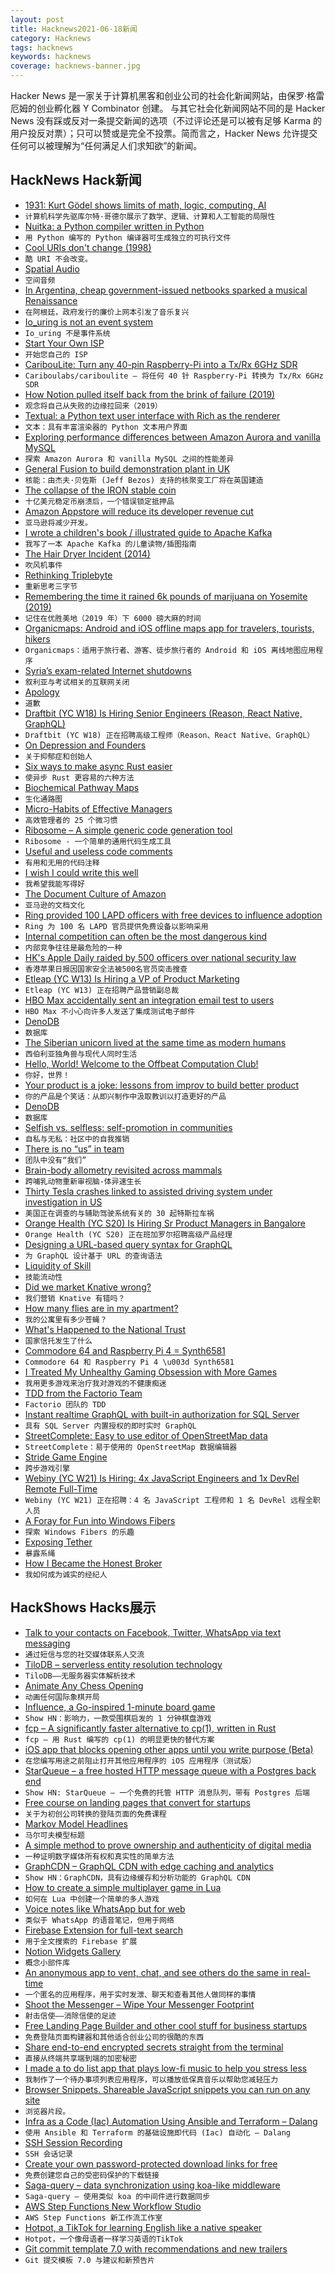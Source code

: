 ```yaml
---
layout: post
title: Hacknews2021-06-18新闻
category: Hacknews
tags: hacknews
keywords: hacknews
coverage: hacknews-banner.jpg
---
```


Hacker News 是一家关于计算机黑客和创业公司的社会化新闻网站，由保罗·格雷厄姆的创业孵化器 Y Combinator 创建。
与其它社会化新闻网站不同的是 Hacker News 没有踩或反对一条提交新闻的选项（不过评论还是可以被有足够 Karma 的用户投反对票）；只可以赞或是完全不投票。简而言之，Hacker News 允许提交任何可以被理解为“任何满足人们求知欲”的新闻。

## HackNews Hack新闻


- [1931: Kurt Gödel shows limits of math, logic, computing, AI](https://people.idsia.ch/~juergen/goedel-1931-founder-theoretical-computer-science-AI.html)
- `计算机科学先驱库尔特·哥德尔展示了数学、逻辑、计算和人工智能的局限性`
- [Nuitka: a Python compiler written in Python](https://github.com/Nuitka/Nuitka)
- `用 Python 编写的 Python 编译器可生成独立的可执行文件`
- [Cool URIs don't change (1998)](https://www.w3.org/Provider/Style/URI.html)
- `酷 URI 不会改变。 `
- [Spatial Audio](https://lefsetz.com/wordpress/2021/06/11/spatial-audio/)
- `空间音频`
- [In Argentina, cheap government-issued netbooks sparked a musical Renaissance](https://restofworld.org/2021/argentina-netbooks-music/)
- `在阿根廷，政府发行的廉价上网本引发了音乐复兴`
- [Io_uring is not an event system](https://despairlabs.com/posts/2021-06-16-io-uring-is-not-an-event-system/)
- `Io_uring 不是事件系统`
- [Start Your Own ISP](https://startyourownisp.com/)
- `开始您自己的 ISP`
- [CaribouLite: Turn any 40-pin Raspberry-Pi into a Tx/Rx 6GHz SDR](https://github.com/cariboulabs/cariboulite)
- `Cariboulabs/cariboulite – 将任何 40 针 Raspberry-Pi 转换为 Tx/Rx 6GHz SDR`
- [How Notion pulled itself back from the brink of failure (2019)](https://www.figma.com/blog/design-on-a-deadline-how-notion-pulled-itself-back-from-the-brink-of-failure/)
- `观念将自己从失败的边缘拉回来（2019）`
- [Textual: a Python text user interface with Rich as the renderer](https://github.com/willmcgugan/textual)
- `文本：具有丰富渲染器的 Python 文本用户界面`
- [Exploring performance differences between Amazon Aurora and vanilla MySQL](https://plaid.com/blog/exploring-performance-differences-between-amazon-aurora-and-vanilla-mysql)
- `探索 Amazon Aurora 和 vanilla MySQL 之间的性能差异`
- [General Fusion to build demonstration plant in UK](https://www.bbc.co.uk/news/science-environment-57512229)
- `核能：由杰夫·贝佐斯 (Jeff Bezos) 支持的核聚变工厂将在英国建造`
- [The collapse of the IRON stable coin](https://irony-97882.medium.com/the-melting-of-iron-89469b01e083)
- `十亿美元稳定币崩溃后，一个错误锁定抵押品`
- [Amazon Appstore will reduce its developer revenue cut](https://www.aftvnews.com/amazon-appstore-will-reduce-developer-revenue-cut-from-30-to-20-and-give-10-in-free-aws-credit/)
- `亚马逊将减少开发。`
- [I wrote a children's book / illustrated guide to Apache Kafka](https://gentlydownthe.stream/)
- `我写了一本 Apache Kafka 的儿童读物/插图指南`
- [The Hair Dryer Incident (2014)](http://quotulatiousness.ca/blog/2016/02/02/qotd-the-hair-dryer-incident/)
- `吹风机事件`
- [Rethinking Triplebyte](https://triplebyte.com/blog/rethinking-triplebyte)
- `重新思考三字节`
- [Remembering the time it rained 6k pounds of marijuana on Yosemite (2019)](https://activenorcal.com/remembering-the-time-it-rained-6000-pounds-of-marijuana-on-yosemite/)
- `记住在优胜美地（2019 年）下 6000 磅大麻的时间`
- [Organicmaps: Android and iOS offline maps app for travelers, tourists, hikers](https://github.com/organicmaps/organicmaps)
- `Organicmaps：适用于旅行者、游客、徒步旅行者的 Android 和 iOS 离线地图应用程序`
- [Syria’s exam-related Internet shutdowns](https://blog.cloudflare.com/syria-exam-related-internet-shutdowns/)
- `叙利亚与考试相关的互联网关闭`
- [Apology](https://felleisen.org/matthias/Thoughts/Apology.html)
- `道歉`
- [Draftbit (YC W18) Is Hiring Senior Engineers (Reason, React Native, GraphQL)](https://www.ycombinator.com/companies/draftbit/jobs/Fj0Gn7Y8I-senior-software-engineer)
- `Draftbit (YC W18) 正在招聘高级工程师（Reason、React Native、GraphQL）`
- [On Depression and Founders](https://startupstrats.substack.com/p/dont-kill-yourself)
- `关于抑郁症和创始人`
- [Six ways to make async Rust easier](https://carllerche.com/2021/06/17/six-ways-to-make-async-rust-easier/)
- `使异步 Rust 更容易的六种方法`
- [Biochemical Pathway Maps](http://biochemical-pathways.com)
- `生化通路图`
- [Micro-Habits of Effective Managers](https://review.firstround.com/the-25-micro-habits-of-high-impact-managers)
- `高效管理者的 25 个微习惯`
- [Ribosome – A simple generic code generation tool](http://sustrik.github.io/ribosome/)
- `Ribosome - 一个简单的通用代码生成工具`
- [Useful and useless code comments](https://blog.jim-nielsen.com/2021/useful-and-usless-code-comments/)
- `有用和无用的代码注释`
- [I wish I could write this well](https://blog.royalsloth.eu/posts/i-wish-i-could-write-this-well/)
- `我希望我能写得好`
- [The Document Culture of Amazon](https://www.justingarrison.com/blog/2021-03-15-the-document-culture-of-amazon/)
- `亚马逊的文档文化`
- [Ring provided 100 LAPD officers with free devices to influence adoption](https://www.latimes.com/business/technology/story/2021-06-17/ring-influencer-marketing-los-angeles-police-department)
- `Ring 为 100 名 LAPD 官员提供免费设备以影响采用`
- [Internal competition can often be the most dangerous kind](https://madned.substack.com/p/the-enemy-within)
- `内部竞争往往是最危险的一种`
- [HK's Apple Daily raided by 500 officers over national security law](https://www.reuters.com/world/asia-pacific/hong-kongs-apple-daily-newspaper-says-police-arrest-five-directors-2021-06-16)
- `香港苹果日报因国家安全法被500名官员突击搜查`
- [Etleap (YC W13) Is Hiring a VP of Product Marketing](item?id=27546244)
- `Etleap (YC W13) 正在招聘产品营销副总裁`
- [HBO Max accidentally sent an integration email test to users](https://twitter.com/internetofshit/status/1405682888545349635)
- `HBO Max 不小心向许多人发送了集成测试电子邮件`
- [DenoDB](https://deno.land/x/denodb@v1.0.38)
- `数据库`
- [The Siberian unicorn lived at the same time as modern humans](https://www.nhm.ac.uk/discover/news/2018/november/the-siberian-unicorn-lived-at-the-same-time-as-modern-humans.html)
- `西伯利亚独角兽与现代人同时生活`
- [Hello, World! Welcome to the Offbeat Computation Club!](https://offbeat.cc/blog/hello-world.html)
- `你好，世界！`
- [Your product is a joke: lessons from improv to build better product](https://www.eesel.app/blog/your-product-is-a-joke)
- `你的产品是个笑话：从即兴制作中汲取教训以打造更好的产品`
- [DenoDB](https://github.com/eveningkid/denodb)
- `数据库`
- [Selfish vs. selfless: self-promotion in communities](https://thebootstrappedfounder.com/selfish-vs-selfless-self-promotion-in-communities/)
- `自私与无私：社区中的自我推销`
- [There is no “us” in team](https://www.sicpers.info/2021/06/there-is-no-us-in-team/)
- `团队中没有“我们”`
- [Brain-body allometry revisited across mammals](http://johnhawks.net/weblog/reviews/brain/brain-body-allometry-smaers-2021.html)
- `跨哺乳动物重新审视脑-体异速生长`
- [Thirty Tesla crashes linked to assisted driving system under investigation in US](https://www.theguardian.com/technology/2021/jun/18/thirty-tesla-crashes-linked-to-assisted-driving-system-under-investigation-in-us)
- `美国正在调查的与辅助驾驶系统有关的 30 起特斯拉车祸`
- [Orange Health (YC S20) Is Hiring Sr Product Managers in Bangalore](https://www.orangehealth.in/jobs/sr.-product-manager-%2F-product-owner)
- `Orange Health (YC S20) 正在班加罗尔招聘高级产品经理`
- [Designing a URL-based query syntax for GraphQL](https://blog.logrocket.com/designing-url-based-query-syntax-graphql/)
- `为 GraphQL 设计基于 URL 的查询语法`
- [Liquidity of Skill](https://thesephist.com/posts/liquidity/)
- `技能流动性`
- [Did we market Knative wrong?](https://ahmet.im/blog/knative-positioning/)
- `我们营销 Knative 有错吗？`
- [How many flies are in my apartment?](https://saml98.github.io/jekyll/update/2021/06/13/flies.html)
- `我的公寓里有多少苍蝇？`
- [What's Happened to the National Trust](https://andrewhowells.substack.com/p/whats-happened-to-the-national-trust)
- `国家信托发生了什么`
- [Commodore 64 and Raspberry Pi 4 = Synth6581](https://www.raspberrypi.org/blog/commodore-64-raspberry-pi-4-synth6581/)
- `Commodore 64 和 Raspberry Pi 4 \u003d Synth6581`
- [I Treated My Unhealthy Gaming Obsession with More Games](https://www.wired.com/story/i-treated-my-unhealthy-gaming-obsession-with-more-games/)
- `我用更多游戏来治疗我对游戏的不健康痴迷`
- [TDD from the Factorio Team](https://factorio.com/blog/post/fff-366)
- `Factorio 团队的 TDD`
- [Instant realtime GraphQL with built-in authorization for SQL Server](https://github.com/hasura/graphql-engine/blob/master/architecture/sql-server.md)
- `具有 SQL Server 内置授权的即时实时 GraphQL`
- [StreetComplete: Easy to use editor of OpenStreetMap data](https://github.com/streetcomplete/StreetComplete)
- `StreetComplete：易于使用的 OpenStreetMap 数据编辑器`
- [Stride Game Engine](https://stride3d.net/download/)
- `跨步游戏引擎`
- [Webiny (YC W21) Is Hiring: 4x JavaScript Engineers and 1x DevRel Remote Full-Time](item?id=27549459)
- `Webiny (YC W21) 正在招聘：4 名 JavaScript 工程师和 1 名 DevRel 远程全职人员`
- [A Foray for Fun into Windows Fibers](https://malicious.dev/0x00.html)
- `探索 Windows Fibers 的乐趣`
- [Exposing Tether](https://www.youtube.com/watch?v=-whuXHSL1Pg)
- `暴露系绳`
- [How I Became the Honest Broker](https://tedgioia.substack.com/p/how-i-became-the-honest-broker)
- `我如何成为诚实的经纪人`


## HackShows Hacks展示

- [ Talk to your contacts on Facebook, Twitter, WhatsApp via text messaging](https://fiotron.com)
- `通过短信与您的社交媒体联系人交流`
- [ TiloDB – serverless entity resolution technology](https://tilodb.com/tilodb)
- `TiloDB——无服务器实体解析技术`
- [ Animate Any Chess Opening](https://deepnote.com/@jstastny/Chess-Openings-CuVqER2CT-qv1-TjJjNHLw)
- `动画任何国际象棋开局`
- [ Influence, a Go-inspired 1-minute board game](http://cintrest.com/influence/)
- `Show HN：影响力，一款受围棋启发的 1 分钟棋盘游戏`
- [ fcp – A significantly faster alternative to cp(1), written in Rust](https://github.com/Svetlitski/fcp)
- `fcp – 用 Rust 编写的 cp(1) 的明显更快的替代方案`
- [ iOS app that blocks opening other apps until you write purpose (Beta)](item?id=27532021)
- `在您编写用途之前阻止打开其他应用程序的 iOS 应用程序（测试版）`
- [ StarQueue – a free hosted HTTP message queue with a Postgres back end](https://www.starqueue.org/)
- `Show HN: StarQueue – 一个免费的托管 HTTP 消息队列，带有 Postgres 后端`
- [ Free course on landing pages that convert for startups](https://zenacademy.com.au/course/landing-pages-that-convert/)
- `关于为初创公司转换的登陆页面的免费课程`
- [ Markov Model Headlines](https://www.locserendipity.com/Markov_Headlines.html)
- `马尔可夫模型标题`
- [ A simple method to prove ownership and authenticity of digital media](https://github.com/pushpendre/flagplant)
- `一种证明数字媒体所有权和真实性的简单方法`
- [ GraphCDN – GraphQL CDN with edge caching and analytics](https://graphcdn.io/blog/announcing-graphcdn)
- `Show HN：GraphCDN，具有边缘缓存和分析功能的 GraphQL CDN`
- [ How to create a simple multiplayer game in Lua](https://github.com/prashantgupta24/lua-top-down-multiplayer)
- `如何在 Lua 中创建一个简单的多人游戏`
- [ Voice notes like WhatsApp but for web](https://voicl.com)
- `类似于 WhatsApp 的语音笔记，但用于网络`
- [ Firebase Extension for full-text search](https://github.com/typesense/firestore-typesense-search)
- `用于全文搜索的 Firebase 扩展`
- [ Notion Widgets Gallery](https://www.notion.so/WidgetBox-Gallery-e4e329ea9064463da9e0b0899d25bf63)
- `概念小部件库`
- [ An anonymous app to vent, chat, and see others do the same in real-time](https://testflight.apple.com/join/aCM3SWNY)
- `一个匿名的应用程序，用于实时发泄、聊天和查看其他人做同样的事情`
- [ Shoot the Messenger – Wipe Your Messenger Footprint](https://chrome.google.com/webstore/detail/shoot-the-messenger/lkhmjelfhkidbekjkghmbacoaolbcmep?hl=en&authuser=1)
- `射击信使——消除信使的足迹`
- [ Free Landing Page Builder and other cool stuff for business startups](https://satishgaire.com/startup)
- `免费登陆页面构建器和其他适合创业公司的很酷的东西`
- [ Share end-to-end encrypted secrets straight from the terminal](https://github.com/sniptt-official/snip-cli)
- `直接从终端共享端到端的加密秘密`
- [ I made a to do list app that plays low-fi music to help you stress less](https://apps.apple.com/us/app/somuchtodo-low-fi-to-do-list/id1560388788)
- `我制作了一个待办事项列表应用程序，可以播放低保真音乐以帮助您减轻压力`
- [ Browser Snippets. Shareable JavaScript snippets you can run on any site](https://browsersnippets.com/register)
- `浏览器片段。`
- [ Infra as a Code (Iac) Automation Using Ansible and Terraform – Dalang](item?id=27541517)
- `使用 Ansible 和 Terraform 的基础设施即代码 (Iac) 自动化 – Dalang`
- [ SSH Session Recording](https://www.mysocket.io/post/introducing-ssh-session-recording-and-ssh-aware-proxies)
- `SSH 会话记录`
- [ Create your own password-protected download links for free](https://github.com/nicnocquee/next-secure-download)
- `免费创建您自己的受密码保护的下载链接`
- [ Saga-query – data synchronization using koa-like middleware](https://github.com/neurosnap/saga-query)
- `Saga-query – 使用类似 koa 的中间件进行数据同步`
- [ AWS Step Functions New Workflow Studio](https://docs.aws.amazon.com/step-functions/latest/dg/workflow-studio-components.html)
- `AWS Step Functions 新工作流工作室`
- [ Hotpot, a TikTok for learning English like a native speaker](https://hotpotenglish.com)
- `Hotpot，一个像母语者一样学习英语的TikTok`
- [ Git commit template 7.0 with recommendations and new trailers](https://github.com/joelparkerhenderson/git-commit-template)
- `Git 提交模板 7.0 与建议和新预告片`


